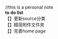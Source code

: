 //this is a personal note
<br />
**to do list**
<br />
【】更新source分类
<br />
【】精简附件文件夹
<br />
【】完善home page
<br />

